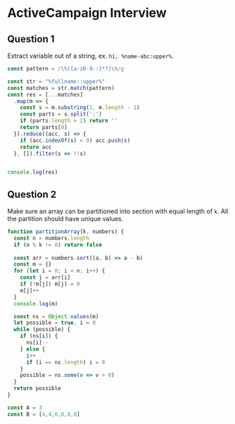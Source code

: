 # ActiveCampaign Interview
## Question 1
Extract variable out of a string, ex. `hi, %name-abc:upper%`.
```js
const pattern = /\%([a-z0-9-:]*?)\%/g

const str = "%fullname::upper%"
const matches = str.match(pattern)
const res = [...matches]
  .map(m => {
    const s = m.substring(1, m.length - 1)
    const parts = s.split(':')
    if (parts.length > 2) return ''
    return parts[0]
  }).reduce((acc, s) => {
    if (acc.indexOf(s) < 0) acc.push(s)
    return acc
  }, []).filter(s => !!s)


console.log(res)
```
## Question 2
Make sure an array can be partitioned into section with equal length of `k`. All the partition should have unique values. 
```js
function partitionArray(k, numbers) {
  const n = numbers.length
  if (n % k != 0) return false
  
  const arr = numbers.sort((a, b) => a - b)
  const m = {}
  for (let i = 0; i < n; i++) {
    const j = arr[i]
    if (!m[j]) m[j] = 0
    m[j]++
  }
  console.log(m)

  const ns = Object.values(m)
  let possible = true, i = 0
  while (possible) {
    if (ns[i]) {
      ns[i]--
    } else {
      i++
      if (i == ns.length) i = 0
    }
    possible = ns.some(v => v > 0)
  }
  return possible
}

const A = 3
const B = [4,4,6,8,8,8]
```